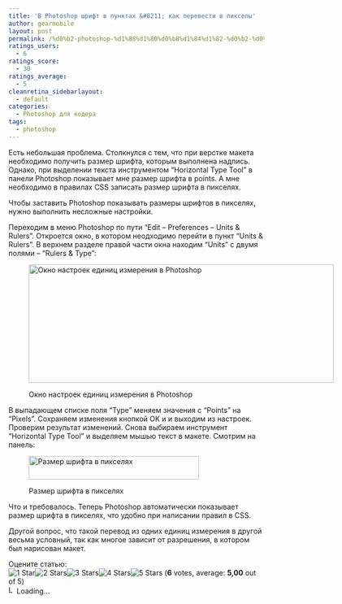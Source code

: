 ```yaml
---
title: 'В Photoshop шрифт в пунктах &#8211; как перевести в пикселы'
author: gearmobile
layout: post
permalink: /%d0%b2-photoshop-%d1%88%d1%80%d0%b8%d1%84%d1%82-%d0%b2-%d0%bf%d1%83%d0%bd%d0%ba%d1%82%d0%b0%d1%85-%d0%ba%d0%b0%d0%ba-%d0%bf%d0%b5%d1%80%d0%b5%d0%b2%d0%b5%d1%81%d1%82%d0%b8-%d0%b2-%d0%bf%d0%b8%d0%ba/
ratings_users:
  - 6
ratings_score:
  - 30
ratings_average:
  - 5
cleanretina_sidebarlayout:
  - default
categories:
  - Photoshop для кодера
tags:
  - photoshop
---
```

Есть небольшая проблема. Столкнулся с тем, что при верстке макета необходимо получить размер шрифта, которым выполнена надпись. Однако, при выделении текста инструментом &#8220;Horizontal Type Tool&#8221; в панели Photoshop показывает мне размер шрифта в points. А мне необходимо в правилах CSS записать размер шрифта в пикселях.

Чтобы заставить Photoshop показывать размеры шрифтов в пикселях, нужно выполнить несложные настройки.

Переходим в меню Photoshop по пути &#8220;Edit &#8211; Preferences &#8211; Units & Rulers&#8221;. Откроется окно, в котором неодходимо перейти в пункт &#8220;Units & Rulers&#8221;. В верхнем разделе правой части окна находим &#8220;Units&#8221; с двумя полями &#8211; &#8220;Rulers & Type&#8221;:<figure id="attachment_700" style="width: 600px;" class="wp-caption aligncenter">

[<img src="http://localhost:7788/third/wp-content/uploads/2013/11/points_to_pixels1-600x233.png" alt="Окно настроек единиц измерения в Photoshop" width="600" height="233" class="size-medium wp-image-700" />][1]<figcaption class="wp-caption-text">Окно настроек единиц измерения в Photoshop</figcaption></figure> 

В выпадающем списке поля &#8220;Type&#8221; меняем значения с &#8220;Points&#8221; на &#8220;Pixels&#8221;. Сохраняем изменения кнопкой ОК и и выходим из настроек. Проверим результат изменений. Снова выбираем инструмент &#8220;Horizontal Type Tool&#8221; и выделяем мышью текст в макете. Смотрим на панель:<figure id="attachment_701" style="width: 335px;" class="wp-caption aligncenter">

[<img src="http://localhost:7788/third/wp-content/uploads/2013/11/pixels1.png" alt="Размер шрифта в пикселях" width="335" height="46" class="size-full wp-image-701" />][2]<figcaption class="wp-caption-text">Размер шрифта в пикселях</figcaption></figure> 

Что и требовалось. Теперь Photoshop автоматически показывает размер шрифта в пикселях, что удобно при написании правил в CSS.

Другой вопрос, что такой перевод из одних единиц измерения в другой весьма условный, так как многое зависит от разрешения, в котором был нарисован макет.

Оцените статью:  
<span id="post-ratings-698" class="post-ratings" data-nonce="0713c36157"><img id="rating_698_1" src="http://localhost:7788/third/wp-content/plugins/wp-postratings/images/stars_crystal/rating_on.gif" alt="1 Star" title="1 Star" onmouseover="current_rating(698, 1, '1 Star');" onmouseout="ratings_off(5, 0, 0);" onclick="rate_post();" onkeypress="rate_post();" style="cursor: pointer; border: 0px;" /><img id="rating_698_2" src="http://localhost:7788/third/wp-content/plugins/wp-postratings/images/stars_crystal/rating_on.gif" alt="2 Stars" title="2 Stars" onmouseover="current_rating(698, 2, '2 Stars');" onmouseout="ratings_off(5, 0, 0);" onclick="rate_post();" onkeypress="rate_post();" style="cursor: pointer; border: 0px;" /><img id="rating_698_3" src="http://localhost:7788/third/wp-content/plugins/wp-postratings/images/stars_crystal/rating_on.gif" alt="3 Stars" title="3 Stars" onmouseover="current_rating(698, 3, '3 Stars');" onmouseout="ratings_off(5, 0, 0);" onclick="rate_post();" onkeypress="rate_post();" style="cursor: pointer; border: 0px;" /><img id="rating_698_4" src="http://localhost:7788/third/wp-content/plugins/wp-postratings/images/stars_crystal/rating_on.gif" alt="4 Stars" title="4 Stars" onmouseover="current_rating(698, 4, '4 Stars');" onmouseout="ratings_off(5, 0, 0);" onclick="rate_post();" onkeypress="rate_post();" style="cursor: pointer; border: 0px;" /><img id="rating_698_5" src="http://localhost:7788/third/wp-content/plugins/wp-postratings/images/stars_crystal/rating_on.gif" alt="5 Stars" title="5 Stars" onmouseover="current_rating(698, 5, '5 Stars');" onmouseout="ratings_off(5, 0, 0);" onclick="rate_post();" onkeypress="rate_post();" style="cursor: pointer; border: 0px;" /> (<strong>6</strong> votes, average: <strong>5,00</strong> out of 5)<br /><span class="post-ratings-text" id="ratings_698_text"></span></span><span id="post-ratings-698-loading" class="post-ratings-loading"> <img src="http://localhost:7788/third/wp-content/plugins/wp-postratings/images/loading.gif" width="16" height="16" alt="Loading..." title="Loading..." class="post-ratings-image" />Loading...</span>

 [1]: http://localhost:7788/third/wp-content/uploads/2013/11/points_to_pixels1.png
 [2]: http://localhost:7788/third/wp-content/uploads/2013/11/pixels1.png